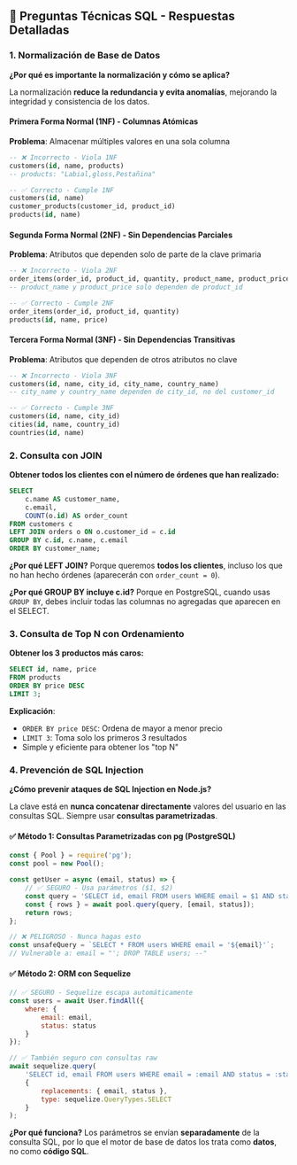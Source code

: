 ## 🎯 Preguntas Técnicas SQL - Respuestas Detalladas

### 1. Normalización de Base de Datos

**¿Por qué es importante la normalización y cómo se aplica?**

La normalización **reduce la redundancia y evita anomalías**, mejorando la integridad y consistencia de los datos.

#### Primera Forma Normal (1NF) - Columnas Atómicas
**Problema**: Almacenar múltiples valores en una sola columna
```sql
-- ❌ Incorrecto - Viola 1NF
customers(id, name, products) 
-- products: "Labial,gloss,Pestañina"

-- ✅ Correcto - Cumple 1NF
customers(id, name)
customer_products(customer_id, product_id)
products(id, name)
```

#### Segunda Forma Normal (2NF) - Sin Dependencias Parciales
**Problema**: Atributos que dependen solo de parte de la clave primaria
```sql
-- ❌ Incorrecto - Viola 2NF
order_items(order_id, product_id, quantity, product_name, product_price)
-- product_name y product_price solo dependen de product_id

-- ✅ Correcto - Cumple 2NF
order_items(order_id, product_id, quantity)
products(id, name, price)
```

#### Tercera Forma Normal (3NF) - Sin Dependencias Transitivas
**Problema**: Atributos que dependen de otros atributos no clave
```sql
-- ❌ Incorrecto - Viola 3NF
customers(id, name, city_id, city_name, country_name)
-- city_name y country_name dependen de city_id, no del customer_id

-- ✅ Correcto - Cumple 3NF
customers(id, name, city_id)
cities(id, name, country_id)
countries(id, name)
```

### 2. Consulta con JOIN

**Obtener todos los clientes con el número de órdenes que han realizado:**

```sql
SELECT 
    c.name AS customer_name,
    c.email,
    COUNT(o.id) AS order_count
FROM customers c
LEFT JOIN orders o ON o.customer_id = c.id
GROUP BY c.id, c.name, c.email
ORDER BY customer_name;
```

**¿Por qué LEFT JOIN?** Porque queremos **todos los clientes**, incluso los que no han hecho órdenes (aparecerán con `order_count = 0`).

**¿Por qué GROUP BY incluye c.id?** Porque en PostgreSQL, cuando usas `GROUP BY`, debes incluir todas las columnas no agregadas que aparecen en el SELECT.

### 3. Consulta de Top N con Ordenamiento

**Obtener los 3 productos más caros:**

```sql
SELECT id, name, price
FROM products
ORDER BY price DESC
LIMIT 3;
```

**Explicación**:
- `ORDER BY price DESC`: Ordena de mayor a menor precio
- `LIMIT 3`: Toma solo los primeros 3 resultados
- Simple y eficiente para obtener los "top N"

### 4. Prevención de SQL Injection

**¿Cómo prevenir ataques de SQL Injection en Node.js?**

La clave está en **nunca concatenar directamente** valores del usuario en las consultas SQL. Siempre usar **consultas parametrizadas**.

#### ✅ Método 1: Consultas Parametrizadas con pg (PostgreSQL)

```javascript
const { Pool } = require('pg');
const pool = new Pool();

const getUser = async (email, status) => {
    // ✅ SEGURO - Usa parámetros ($1, $2)
    const query = 'SELECT id, email FROM users WHERE email = $1 AND status = $2';
    const { rows } = await pool.query(query, [email, status]);
    return rows;
};

// ❌ PELIGROSO - Nunca hagas esto
const unsafeQuery = `SELECT * FROM users WHERE email = '${email}'`;
// Vulnerable a: email = "'; DROP TABLE users; --"
```

#### ✅ Método 2: ORM con Sequelize

```javascript
// ✅ SEGURO - Sequelize escapa automáticamente
const users = await User.findAll({
    where: {
        email: email,
        status: status
    }
});

// ✅ También seguro con consultas raw
await sequelize.query(
    'SELECT id, email FROM users WHERE email = :email AND status = :status',
    { 
        replacements: { email, status }, 
        type: sequelize.QueryTypes.SELECT 
    }
);
```

**¿Por qué funciona?** Los parámetros se envían **separadamente** de la consulta SQL, por lo que el motor de base de datos los trata como **datos**, no como **código SQL**.